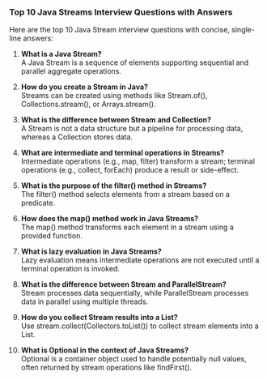 ### Top 10 Java Streams Interview Questions with Answers

Here are the top 10 Java Stream interview questions with concise, single-line answers:

1. **What is a Java Stream?**  
   A Java Stream is a sequence of elements supporting sequential and parallel aggregate operations.

2. **How do you create a Stream in Java?**  
   Streams can be created using methods like Stream.of(), Collections.stream(), or Arrays.stream().

3. **What is the difference between Stream and Collection?**  
   A Stream is not a data structure but a pipeline for processing data, whereas a Collection stores data.

4. **What are intermediate and terminal operations in Streams?**  
   Intermediate operations (e.g., map, filter) transform a stream; terminal operations (e.g., collect, forEach) produce a result or side-effect.

5. **What is the purpose of the filter() method in Streams?**  
   The filter() method selects elements from a stream based on a predicate.

6. **How does the map() method work in Java Streams?**  
   The map() method transforms each element in a stream using a provided function.

7. **What is lazy evaluation in Java Streams?**  
   Lazy evaluation means intermediate operations are not executed until a terminal operation is invoked.

8. **What is the difference between Stream and ParallelStream?**  
   Stream processes data sequentially, while ParallelStream processes data in parallel using multiple threads.

9. **How do you collect Stream results into a List?**  
   Use stream.collect(Collectors.toList()) to collect stream elements into a List.

10. **What is Optional in the context of Java Streams?**  
    Optional is a container object used to handle potentially null values, often returned by stream operations like findFirst().